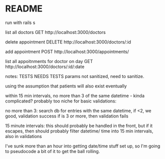 # README

run with 
rails s

list all doctors
GET http://localhost:3000/doctors

delete appointment
DELETE	http://localhost:3000/doctors/:id	

add appointment
POST	http://localhost:3000/appointments/

list all appoitnments for doctor on day
GET http://localhost:3000/doctors/:id/:date

notes: 
TESTS NEEDS TESTS
params not sanitized, need to sanitize.

using the assumption that patients will also exist eventually

within 15 min intervals, no more than 3 of the same datetime - kinda complicated?
probably too niche for basic validations:

no more than 3: 
search db for entries with the same datetime, if <2, we good, validation success
if is 3 or more, then validation fails

15 minute intervals:
this should probably be handled in the front, but if it escapes, then should probably filter datetime/ time into 15 min intervals, also in validations

I've sunk more than an hour into getting date/time stuff set up, so I'm going to pseudocode a bit of it to get the ball rolling. 